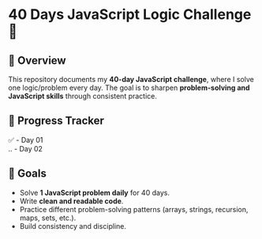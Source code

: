 # 40 Days JavaScript Logic Challenge 🚀

## 📌 Overview
This repository documents my **40-day JavaScript challenge**, where I solve one logic/problem every day. The goal is to sharpen **problem-solving and JavaScript skills** through consistent practice.

## 📅 Progress Tracker
✅ - Day 01  
.. - Day 02


## 🎯 Goals
- Solve **1 JavaScript problem daily** for 40 days.  
- Write **clean and readable code**.  
- Practice different problem-solving patterns (arrays, strings, recursion, maps, sets, etc.).  
- Build consistency and discipline.  
